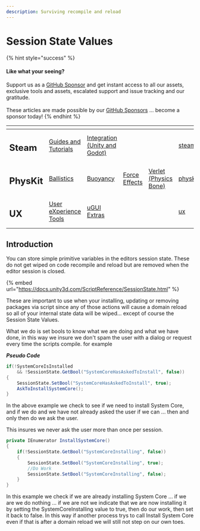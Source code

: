 ```yaml
---
description: Surviving recompile and reload
---
```


# Session State Values

{% hint style="success" %}
#### Like what your seeing?

Support us as a [GitHub Sponsor](../../become-a-sponsor/) and get instant access to all our assets, exclusive tools and assets, escalated support and issue tracking and our gratitude.\
\
These articles are made possible by our [GitHub Sponsors](../../become-a-sponsor/) ... become a sponsor today!
{% endhint %}

<table data-view="cards"><thead><tr><th></th><th></th><th></th><th></th><th></th><th data-hidden data-card-target data-type="content-ref"></th><th data-hidden data-card-cover data-type="files"></th></tr></thead><tbody><tr><td><h2>Steam</h2></td><td><a href="../../steam/steam.md">Guides and Tutorials</a></td><td><a href="../steamworks/">Integration (Unity and Godot)</a></td><td></td><td></td><td><a href="../../steam/steam.md">steam.md</a></td><td><a href="../../.gitbook/assets/Steamworks Card.png">Steamworks Card.png</a></td></tr><tr><td><h2>PhysKit</h2></td><td><a href="../physkit/sample-scenes/fantasy-style-ballistic-simulation.md">Ballistics</a></td><td><a href="../physkit/sample-scenes/1-buoyancy-example.md">Buoyancy</a></td><td><a href="../physkit/sample-scenes/1-force-effect-fields.md">Force Effects</a></td><td><a href="../physkit/sample-scenes/2-verlet-spring-skinned-mesh.md">Verlet (Physics Bone)</a></td><td><a href="../physkit/">physkit</a></td><td><a href="../../.gitbook/assets/PhysKit Card.png">PhysKit Card.png</a></td></tr><tr><td><h2>UX</h2></td><td><a href="../ux/learning/core-concepts/">User eXperience Tools</a></td><td><a href="../ux/learning/ugui-extras/">uGUI Extras</a></td><td></td><td></td><td><a href="../ux/">ux</a></td><td><a href="../../.gitbook/assets/Splash Screen (1).png">Splash Screen (1).png</a></td></tr></tbody></table>

## Introduction

You can store simple primitive variables in the editors session state. These do not get wiped on code recompile and reload but are removed when the editor session is closed.

{% embed url="https://docs.unity3d.com/ScriptReference/SessionState.html" %}

These are important to use when your installing, updating or removing packages via script since any of those actions will cause a domain reload so all of your internal state data will be wiped... except of course the Session State Values.

What we do is set bools to know what we are doing and what we have done, in this way we insure we don't spam the user with a dialog or request every time the scripts compile. for example

_**Pseudo Code**_

```csharp
if(!SystemCoreIsInstalled
    && !SessionState.GetBool("SystemCoreHasAskedToInstall", false))
{
    SessionState.SetBool("SystemCoreHasAskedToInstall", true);
    AskToInstallSystemCore();
}
```

In the above example we check to see if we need to install System Core, and if we do and we have not already asked the user if we can ... then and only then do we ask the user.

This insures we never ask the user more than once per session.





```csharp
private IEnumerator InstallSystemCore()
{
    if(!SessionState.GetBool("SystemCoreInstalling", false))
    {
        SessionState.SetBool("SystemCoreInstalling", true);
        //Do Work
        SessionState.SetBool("SystemCoreInstalling", false);
    }
}
```

In this example we check if we are already installing System Core … if we are we do nothing … if we are not we indicate that we are now installing it by setting the SystemCoreInstalling value to true, then do our work, then set it back to false. In this way if another process trys to call Install System Core even if that is after a domain reload we will still not step on our own toes.
